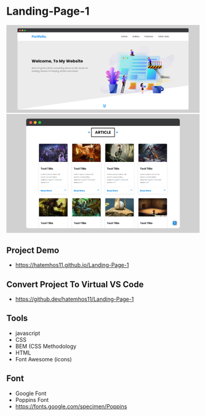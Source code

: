 # Landing-Page-1
![landing page](./images/show2.png)
![landing page](./images/show.png)

## Project Demo
- https://hatemhos11.github.io/Landing-Page-1

## Convert Project To Virtual VS Code
- https://github.dev/hatemhos11/Landing-Page-1


## Tools
- javascript
- CSS
- BEM (CSS Methodology
- HTML
- Font Awesome (icons)

## Font
- Google Font 
- Poppins Font 
- https://fonts.google.com/specimen/Poppins

